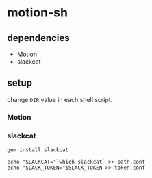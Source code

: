 # motion-sh

## dependencies

* Motion
* slackcat

## setup

change `DIR` value in each shell script.

### Motion

### slackcat

```
gem install slackcat
```

```
echo "SLACKCAT="`which slackcat` >> path.conf
echo "SLACK_TOKEN="$SLACK_TOKEN >> token.conf
```
